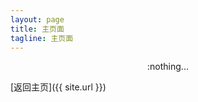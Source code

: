 ```yaml
---
layout: page
title: 主页面
tagline: 主页面
---
```


<div style="text-align:center">:nothing...</div>

[返回主页]({{ site.url }})
